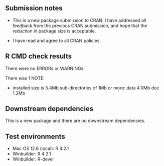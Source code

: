 ## Submission notes
* This is a new package submission to CRAN.  I have addressed all feedback from
the previous CRAN submission, and hope that the reduction in package size is
acceptable.

* I have read and agree to all CRAN policies.

## R CMD check results
There were no ERRORs or WARNINGs. 

There was 1 NOTE:

*   installed size is 5.4Mb
    sub-directories of 1Mb or more:
      data  4.0Mb
      doc    1.2Mb

## Downstream dependencies
This is a new package and there are no downstream dependencies.

## Test environments
* Mac OS 12.6 (local): R 4.2.1
* Winbuilder: R 4.2.1
* Winbuilder: R-devel
